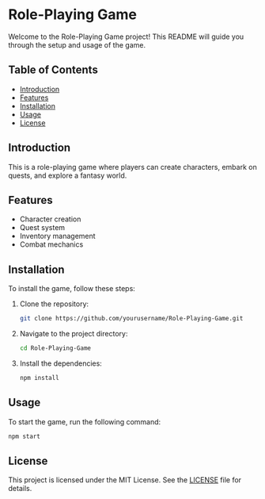 # Role-Playing Game

Welcome to the Role-Playing Game project! This README will guide you through the setup and usage of the game.

## Table of Contents
- [Introduction](#introduction)
- [Features](#features)
- [Installation](#installation)
- [Usage](#usage)
- [License](#license)

## Introduction
This is a role-playing game where players can create characters, embark on quests, and explore a fantasy world.

## Features
- Character creation
- Quest system
- Inventory management
- Combat mechanics

## Installation
To install the game, follow these steps:

1. Clone the repository:
    ```bash
    git clone https://github.com/yourusername/Role-Playing-Game.git
    ```
2. Navigate to the project directory:
    ```bash
    cd Role-Playing-Game
    ```
3. Install the dependencies:
    ```bash
    npm install
    ```

## Usage
To start the game, run the following command:
```bash
npm start
```

## License
This project is licensed under the MIT License. See the [LICENSE](LICENSE) file for details.
